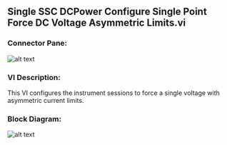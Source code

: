 ## **Single SSC DCPower Configure Single Point Force DC Voltage Asymmetric Limits.vi**
### Connector Pane:
![alt text](/SSC%20DCPower/Source/Constant%20Voltage/Single%20SSC%20DCPower%20Configure%20Single%20Point%20Force%20DC%20Voltage%20Asymmetric%20Limits.vic.png "Single SSC DCPower Configure Single Point Force DC Voltage Asymmetric Limits.vi connector pane")

### VI Description:
This VI configures the instrument sessions to force a single voltage with asymmetric current limits.

### Block Diagram:
![alt text](/SSC%20DCPower/Source/Constant%20Voltage/Single%20SSC%20DCPower%20Configure%20Single%20Point%20Force%20DC%20Voltage%20Asymmetric%20Limits.vid.png "Single SSC DCPower Configure Single Point Force DC Voltage Asymmetric Limits.vi block diagram")
